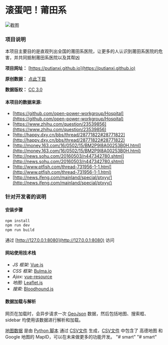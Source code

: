 # 滚蛋吧！莆田系

![截图](./assets/images/screenshot/index.jpg)

### 项目说明

本项目主要目的是直观列出全国的莆田系医院，让更多的人认识到莆田系医院的危害，并共同抵制莆田系医院以及其帮凶

**项目网址：** [https://putianxi.github.io](https://putianxi.github.io)

**原创数据：** [点此下载](https://github.com/putianxi/putianxi.github.io/raw/master/assets/data/hospital.xlsx)

**数据版权：** [CC 3.0](https://creativecommons.org/licenses/by-nc-sa/3.0/deed.zh)

#### 本项目的数据来源:

- [https://github.com/open-power-workgroup/Hospital](https://github.com/open-power-workgroup/Hospital)
- [https://www.zhihu.com/question/23539856](https://www.zhihu.com/question/23539856)
- [http://happy.dxy.cn/bbs/thread/28771822#28771822](http://happy.dxy.cn/bbs/thread/28771822#28771822)
- [http://money.163.com/16/0502/15/BM2P9I8A00253B0H.html](http://money.163.com/16/0502/15/BM2P9I8A00253B0H.html)
- [http://news.sohu.com/20160503/n447342780.shtml](http://news.sohu.com/20160503/n447342780.shtml)
- [http://www.ptfish.com/thread-731956-1-1.html](http://www.ptfish.com/thread-731956-1-1.html)
- [http://news.ifeng.com/mainland/special/ptxyy/](http://news.ifeng.com/mainland/special/ptxyy/)

### 针对开发者的说明

#### 安装步骤

``` bash
npm install
npm run dev
npm run build
```

通过 [http://127.0.0.1:8080](http://127.0.0.1:8080) 访问

#### 网站使用技术栈

- *JS 框架:* [Vue.js](https://vuejs.org.cn/)
- *CSS 框架:* [Bulma.io](http://bulma.io/)
- *Ajax:* [vue-resource](https://github.com/vuejs/vue-resource) 
- *地图:* [Leaflet.js](http://leafletjs.com/)
- *搜索:* [Bloodhound.js](https://github.com/twitter/typeahead.js/blob/master/doc/bloodhound.md)

#### 数据加载与解析

网页在加载时，会异步请求一次 [GeoJson](http://geojson.org/) 数据，然后包括地图、搜索框、sidebar 均使用该数据进行解析和加载。

[地图数据](https://github.com/putianxi/putianxi.github.io/blob/master/assets/data/hospital.geojson) 是由 [Python 脚本](https://github.com/putianxi/putianxi.github.io/blob/master/assets/script/csv2geojson.py) 通过 [CSV文件](https://github.com/putianxi/putianxi.github.io/blob/master/assets/data/hospital.csv) 生成，[CSV文件](https://github.com/putianxi/putianxi.github.io/blob/master/assets/data/hospital.csv) 中包含了 高德地图 和 Google 地图的 MapID，可以在未来做更多的功能开发。
"# smart" 
"# smart" 
